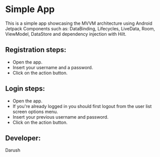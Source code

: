 # Simple App
This is a simple app showcasing the MVVM architecture using Android Jetpack Components such as: DataBinding, Lifecycles, LiveData, Room, ViewModel, DataStore and dependency injection with Hilt.

## Registration steps:
 - Open the app.
 - Insert your username and a password.
 - Click on the action button.

## Login steps:
 - Open the app.
 - If you're already logged in you should first logout from the user list screen options menu.
 - Insert your previous username and password.
 - Click on the action button.

## Developer:
  Darush
